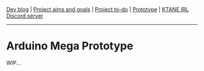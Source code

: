 [Dev blog](devblog.md) | [Project aims and goals](goals.md) | [Project to-do](todo.md) | [Prototype](prototype.md) | [KTANE IRL Discord server](https://discord.com/channels/711013430575890432)

---

# Arduino Mega Prototype

WIP...
